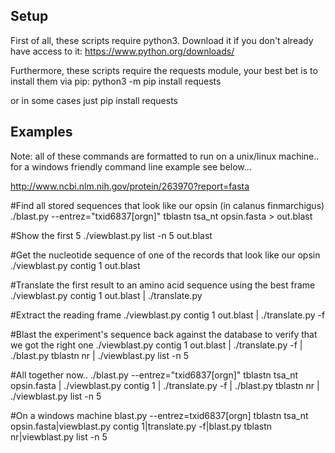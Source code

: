 Setup
-----
First of all, these scripts require python3. Download it if you don't already have access to it: https://www.python.org/downloads/

Furthermore, these scripts require the requests module, your best bet is to install them via pip: 
python3 -m pip install requests

or in some cases just pip install requests

Examples
--------
Note: all of these commands are formatted to run on a unix/linux machine.. for a windows friendly command line example see below...

http://www.ncbi.nlm.nih.gov/protein/263970?report=fasta

#Find all stored sequences that look like our opsin (in calanus finmarchigus)
./blast.py --entrez="txid6837[orgn]" tblastn tsa_nt opsin.fasta > out.blast

#Show the first 5
./viewblast.py list -n 5 out.blast

#Get the nucleotide sequence of one of the records that look like our opsin
./viewblast.py contig 1 out.blast

#Translate the first result to an amino acid sequence using the best frame
./viewblast.py contig 1 out.blast | ./translate.py

#Extract the reading frame
./viewblast.py contig 1 out.blast | ./translate.py -f

#Blast the experiment's sequence back against the database to verify that we got the right one
./viewblast.py contig 1 out.blast | ./translate.py -f | ./blast.py tblastn nr | ./viewblast.py list -n 5


#All together now..
./blast.py --entrez="txid6837[orgn]" tblastn tsa_nt opsin.fasta | ./viewblast.py contig 1 | ./translate.py -f | ./blast.py tblastn nr | ./viewblast.py list -n 5


#On a windows machine
blast.py --entrez=txid6837[orgn] tblastn tsa_nt opsin.fasta|viewblast.py contig 1|translate.py -f|blast.py tblastn nr|viewblast.py list -n 5

